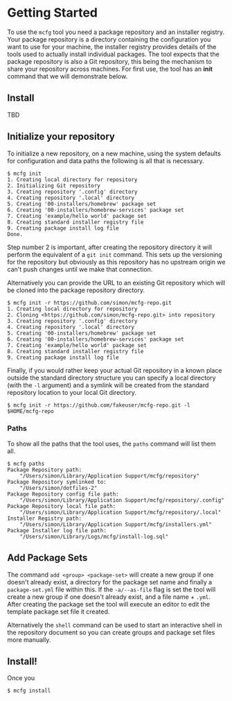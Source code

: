 # Getting Started

To use the `mcfg` tool you need a package repository and an installer registry. Your package repository is a directory
containing the configuration you want to use for your machine, the installer registry provides details of the tools
used to actually install individual packages. The tool expects that the package repository is also a Git repository,
this being the mechanism to share your repository across machines. For first use, the tool has an **init** command 
that we will demonstrate below.

## Install

TBD

## Initialize your repository

To initialize a new repository, on a new machine, using the system defaults for configuration and data paths the 
following is all that is necessary.

```text
$ mcfg init
1. Creating local directory for repository
2. Initializing Git repository
3. Creating repository '.config' directory
4. Creating repository '.local' directory
5. Creating '00-installers/homebrew' package set
6. Creating '00-installers/homebrew-services' package set
7. Creating 'example/hello world' package set
8. Creating standard installer registry file
9. Creating package install log file
Done.
```

Step number 2 is important, after creating the repository directory it will perform the equivalent of a `git init` 
command. This sets up the versioning for the repository but obviously as this repository has no upstream origin 
we can't push changes until we make that connection.

Alternatively you can provide the URL to an existing Git repository which will be cloned into the package repository
directory.

```text
$ mcfg init -r https://github.com/simon/mcfg-repo.git
1. Creating local directory for repository
2. Cloning <https://github.com/simon/mcfg-repo.git> into repository
3. Creating repository '.config' directory
4. Creating repository '.local' directory
5. Creating '00-installers/homebrew' package set
6. Creating '00-installers/homebrew-services' package set
7. Creating 'example/hello world' package set
8. Creating standard installer registry file
9. Creating package install log file
```

Finally, if you would rather keep your actual Git repository in a known place outside the standard directory 
structure you can specify a local directory (with the `-l` argument) and a symlink will be created from the standard
repository location to your local Git directory.

```text
$ mcfg init -r https://github.com/fakeuser/mcfg-repo.git -l $HOME/mcfg-repo
```

### Paths

To show all the paths that the tool uses, the `paths` command will list them all.

```text
$ mcfg paths
Package Repository path:
	"/Users/simon/Library/Application Support/mcfg/repository"
Package Repository symlinked to:
	"/Users/simon/dotfiles-2"
Package Repository config file path:
	"/Users/simon/Library/Application Support/mcfg/repository/.config"
Package Repository local file path:
	"/Users/simon/Library/Application Support/mcfg/repository/.local"
Installer Registry path:
	"/Users/simon/Library/Application Support/mcfg/installers.yml"
Package Installer log file path:
	"/Users/simon/Library/Logs/mcfg/install-log.sql"
```

## Add Package Sets

The command `add <group> <package-set>` will create a new group if one doesn't already exist, a directory for the 
package set name and finally a `package-set.yml` file within this. If the `-a/--as-file` flag is set the tool will 
create a new group if one doesn't already exist, and a file name + `.yml`. After creating the package set the tool will 
execute an editor to edit the template package set file it created. 

Alternatively the `shell` command can be used to start an interactive shell in the repository document so you can
create groups and package set files more manually.


## Install!

Once you

```text
$ mcfg install
```